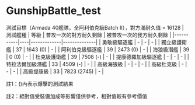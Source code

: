 # GunshipBattle_test

測試目標（Armada 40艦隊，全阿利伯克級Batch II），對方滿耐久值 = 16128
| 測試艦種      | 等級 | 普攻一次的對方耐久剩餘 | 被普攻一次的我方耐久剩餘 |
|-----------|----|-------------|--------------|
| 勇敢級驅逐艦    | -  | -           | -            |
| 獨立級護衛艦    | 37 | 1643 (0)    | -            |
| 阿利伯克級驅逐艦  | 39 | 2473 (0)    | -            |
| 海狼級潛艦    | 39 | 0 (0)       | -            |
| 杜克級護衛艦    | 39 | 7508 (-)    | -            |
| 提康德羅加級驅逐艦 | -  | -           | -            |
| 特拉法爾加級潛艦 | 33 | 4509 (-)    | -            |
| 高級海狼級     | -  | -           | -            |
| 高級杜克級     | -  | -           | -            |
| 高級提康級     | 33 | 7823 (2745) | -            |

註1：()內表示爆擊的測試結果

註2：絕對值受裝備加成等影響僅供參考，相對值較有參考價值
